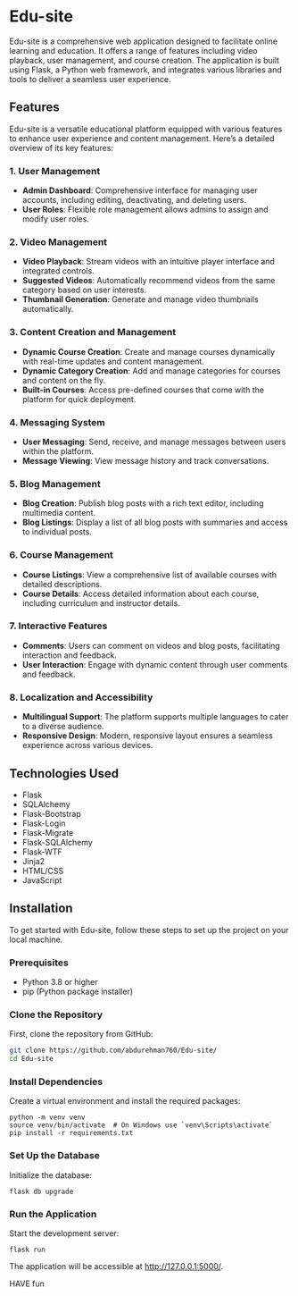 # Edu-site

Edu-site is a comprehensive web application designed to facilitate online learning and education. It offers a range of features including video playback, user management, and course creation. The application is built using Flask, a Python web framework, and integrates various libraries and tools to deliver a seamless user experience.

## Features

Edu-site is a versatile educational platform equipped with various features to enhance user experience and content management. Here’s a detailed overview of its key features:

### 1. User Management
- **Admin Dashboard**: Comprehensive interface for managing user accounts, including editing, deactivating, and deleting users.
- **User Roles**: Flexible role management allows admins to assign and modify user roles.

### 2. Video Management
- **Video Playback**: Stream videos with an intuitive player interface and integrated controls.
- **Suggested Videos**: Automatically recommend videos from the same category based on user interests.
- **Thumbnail Generation**: Generate and manage video thumbnails automatically.

### 3. Content Creation and Management
- **Dynamic Course Creation**: Create and manage courses dynamically with real-time updates and content management.
- **Dynamic Category Creation**: Add and manage categories for courses and content on the fly.
- **Built-in Courses**: Access pre-defined courses that come with the platform for quick deployment.

### 4. Messaging System
- **User Messaging**: Send, receive, and manage messages between users within the platform.
- **Message Viewing**: View message history and track conversations.

### 5. Blog Management
- **Blog Creation**: Publish blog posts with a rich text editor, including multimedia content.
- **Blog Listings**: Display a list of all blog posts with summaries and access to individual posts.

### 6. Course Management
- **Course Listings**: View a comprehensive list of available courses with detailed descriptions.
- **Course Details**: Access detailed information about each course, including curriculum and instructor details.

### 7. Interactive Features
- **Comments**: Users can comment on videos and blog posts, facilitating interaction and feedback.
- **User Interaction**: Engage with dynamic content through user comments and feedback.

### 8. Localization and Accessibility
- **Multilingual Support**: The platform supports multiple languages to cater to a diverse audience.
- **Responsive Design**: Modern, responsive layout ensures a seamless experience across various devices.




## Technologies Used
- Flask
- SQLAlchemy
- Flask-Bootstrap
- Flask-Login
- Flask-Migrate
- Flask-SQLAlchemy
- Flask-WTF
- Jinja2
- HTML/CSS
- JavaScript

## Installation

To get started with Edu-site, follow these steps to set up the project on your local machine.

### Prerequisites
- Python 3.8 or higher
- pip (Python package installer)

### Clone the Repository
First, clone the repository from GitHub:
```bash
git clone https://github.com/abdurehman760/Edu-site/
cd Edu-site
```

### Install Dependencies
Create a virtual environment and install the required packages:
```
python -m venv venv
source venv/bin/activate  # On Windows use `venv\Scripts\activate`
pip install -r requirements.txt
```
### Set Up the Database
Initialize the database:
```
flask db upgrade
```
### Run the Application
Start the development server:
```
flask run
```
The application will be accessible at http://127.0.0.1:5000/.

HAVE fun


